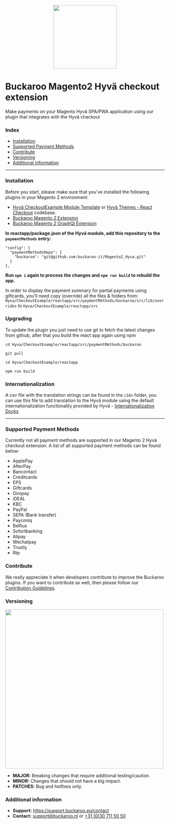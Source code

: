 <p align="center">
  <img src="https://www.buckaroo.nl/media/3577/magento2_hyva_icon.png" width="200px" position="center">
</p>

# Buckaroo Magento2 Hyvä checkout extension
Make payments on your Magento Hyvä SPA/PWA application using our plugin that integrates with the Hyvä checkout

### Index
- [Installation](#installation)
- [Supported Payment Methods](#supported-payment-methods)
- [Contribute](#contribute)
- [Versioning](#versioning)
- [Additional information](#additional-information)
---

### Installation

Before you start, please make sure that you've installed the following plugins in your Magento 2 environment:

- [Hyvä CheckoutExample Module Template](https://github.com/hyva-themes/magento2-checkout-example)  or  [Hyvä Themes - React Checkout](https://github.com/hyva-themes/magento2-react-checkout)  codebase.
- [Buckaroo Magento 2 Extension](https://github.com/buckaroo-it/Magento2)
- [Buckaroo Magento 2 GraphQl Extension](https://github.com/buckaroo-it/Magento2_GraphQL)

**In reactapp/package.json of the Hyvä module, add this repository to the `paymentMethods` entry:**

```
"config": {
  "paymentMethodsRepo": {
    "buckaroo": "git@github.com:buckaroo-it/Magento2_Hyva.git"
  }
},
```

**Run `npm i` again to process the changes and `npm run build` to rebuild the app.**

In order to display the payment summary for partial payments using giftcards, you'll need copy (override) all the files & folders from: `Hyva/CheckoutExample/reactapp/src/paymentMethods/buckaroo/src/lib/overrides` to `Hyva/CheckoutExample/reactapp/src`

### Upgrading

To update the plugin you just need to use git to fetch the latest changes from github, after that you build the react app again using npm

`cd Hyva/CheckoutExample/reactapp/src/paymentMethods/buckaroo`

`git pull`

`cd Hyva/CheckoutExample/reactapp`

`npm run build`

### Internationalization

A csv file with the translation strings can be found in the `i18n` folder, you can use this file to add translation to the Hyvä module using the default internationalization functionality provided by Hyvä - [ Internationalization Docks](https://hyva-themes.github.io/magento2-react-checkout/i18n/)

---
### Supported Payment Methods
Currently not all payment methods are supported in our Magento 2 Hyvä checkout extension. A list of all supported payment methods can be found below:
- ApplePay
- AfterPay
- Bancontact
- Creditcards
- EPS
- Giftcards
- Giropay
- iDEAL
- KBC
- PayPal
- SEPA (Bank transfer)
- Payconiq
- Belfius
- Sofortbanking
- Alipay
- Wechatpay
- Trustly
- Rtp

### Contribute
We really appreciate it when developers contribute to improve the Buckaroo plugins.
If you want to contribute as well, then please follow our [Contribution Guidelines](CONTRIBUTING.md).

### Versioning 
<p align="left">
  <img src="https://www.buckaroo.nl/media/3480/magento_versioning.png" width="500px" position="center">
</p>

- **MAJOR:** Breaking changes that require additional testing/caution.
- **MINOR:** Changes that should not have a big impact.
- **PATCHES:** Bug and hotfixes only.


### Additional information
- **Support:** https://support.buckaroo.eu/contact
- **Contact:** [support@buckaroo.nl](mailto:support@buckaroo.nl) or [+31 (0)30 711 50 50](tel:+310307115050)
